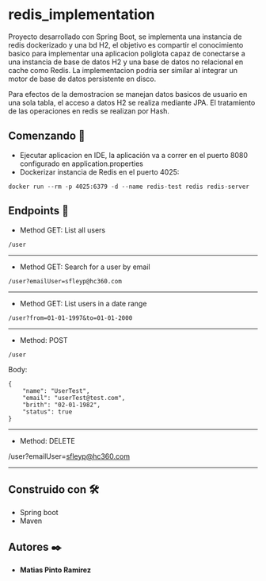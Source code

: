 # redis_implementation
Proyecto desarrollado con Spring Boot, se implementa una instancia de redis dockerizado y una bd H2, el objetivo es compartir el conocimiento basico para implementar una aplicacion poliglota capaz de conectarse a una instancia de base de datos H2 y una base de datos no relacional en cache como Redis. La implementacion podria ser similar al integrar un motor de base de datos persistente en disco.

Para efectos de la demostracion se manejan datos basicos de usuario en una sola tabla, el acceso a datos H2 se realiza mediante JPA. El tratamiento de las operaciones en redis se realizan por Hash.


## Comenzando 🚀
* Ejecutar aplicacion en IDE, la aplicación va a correr en el puerto 8080 configurado en application.properties
* Dockerizar instancia de Redis en el puerto 4025:

```
docker run --rm -p 4025:6379 -d --name redis-test redis redis-server
```

## Endpoints 💠

* Method GET: List all users 
```
/user
```
---
* Method GET: Search for a user by email
```
/user?emailUser=sfleyp@hc360.com
```
---
* Method GET: List users in a date range
```
/user?from=01-01-1997&to=01-01-2000
```
---
* Method: POST
```
/user
```
Body: 
```
{
    "name": "UserTest",
    "email": "userTest@test.com",
    "brith": "02-01-1982",
    "status": true
}
```
---
* Method: DELETE

/user?emailUser=sfleyp@hc360.com

---
## Construido con 🛠️

* Spring boot
* Maven


## Autores ✒️

* **Matias Pinto Ramirez** 



